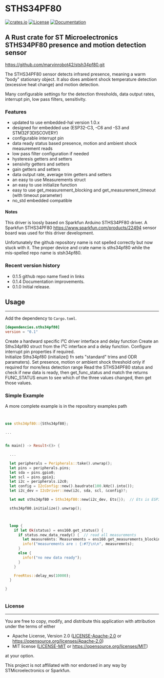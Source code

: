 # STHS34PF80 &emsp; 
[![crates.io](https://img.shields.io/crates/v/sths34pf80)](https://crates.io/crates/sths34pf80)
[![License](https://img.shields.io/badge/license-MIT%2FApache--2.0-blue.svg)](https://github.com/marvinrobot42/sths34pf80)
[![Documentation](https://docs.rs/sths34pf80/badge.svg)](https://docs.rs/sths34pf80)

## A Rust crate for ST Microelectronics STHS34PF80 presence and motion detection sensor 

<https://github.com/marvinrobot42/stsh34pf80.git>

[STHS34PF80]: https://www.st.com/en/mems-and-sensors/sths34pf80.html

The STHS34PF80 sensor detects infrared presence, meaning a warm "body" stationary object.  It also does ambient 
shock temperature detection (excessive heat change) and motion detection.

Many configurable settings for the detection thresholds, data output rates, interrupt pin, low pass filters,
sensitivity. 

### Features

- updated to use embedded-hal version 1.0.x
- designed for embedded use (ESP32-C3, -C6 and -S3 and STM32F3DISCOVERY)
- configurable interrupt pin
- data ready status based presence, motion and ambient shock measurement reads 
- low pass filter configuration if needed
- hysteresis getters and setters
- sensivity getters and setters
- gain getters and setters
- data output rate, average trim getters and setters
- an easy to use Measurements struct
- an easy to use initialize function
- easy to use get_measurement_blocking and get_measurement_timeout (with timeout parameter)
- no_std embedded compatible

  

#### Notes

This driver is loosly based on Sparkfun Arduino STHS34PF80 driver.  A Sparkfun STHS34PF80
https://www.sparkfun.com/products/22494 sensor board was used for this driver development.

Unfortunately the github repository name is not spelled correctly but now stuck with it.
The proper device and crate name is sths34pf80 while the mis-spelled repo name is stsh34pf80.

### Recent version history
  - 0.1.5  github repo name fixed in links
  - 0.1.4  Documentation improvements.
  - 0.1.0  Initial release.


## Usage
----

Add the dependency to `Cargo.toml`.

~~~~toml
[dependencies.sths34pf80]
version = "0.1"
~~~~

Create a hardward specific I²C driver interface and delay function
Create an Sths34pf80 struct from the I²C interface and a delay function.
Configure interrupt pin properties if required.  
Initialize Sths34pf80  (initialize() fn sets "standard" trims and ODR paramaters).
Set presence, motion or ambient shock threshold only if required for more/less detection range
Read the STHS34PF80 status and check if new data is ready, then get_func_status and match
the returns FUNC_STATUS enum to see which of the three values changed, then get those values.  
 


### Simple Example

A more complete example is in the repository examples path
~~~~rust


use sths34pf80::{Sths34pf80};

...


fn main() -> Result<()> {

  ...

  let peripherals = Peripherals::take().unwrap();
  let pins = peripherals.pins;
  let sda = pins.gpio0;
  let scl = pins.gpio1;
  let i2c = peripherals.i2c0;
  let config = I2cConfig::new().baudrate(100.kHz().into());
  let i2c_dev = I2cDriver::new(i2c, sda, scl, &config)?;

  let mut sths34pf80 = Sths34pf80::new(i2c_dev, Ets{});  // Ets is ESP32 IDF delay function

  sths34pf80.initialize().unwrap();  



  loop {
    if let Ok(status) = ens160.get_status() {
      if status.new_data_ready() {  // read all measurements
        let measuremnts: Measurements = ens160.get_measurements_blocking().unwrap();
        info!("measurements are : {:#?}\n\n", measuremnts);
      }    
      else {
        info!("no new data ready");
      }  
    }

    FreeRtos::delay_ms(10000);
  }

}
    
~~~~


### License
----

You are free to copy, modify, and distribute this application with attribution under the terms of either

 * Apache License, Version 2.0
   ([LICENSE-Apache-2.0](./LICENSE-Apache-2.0) or <https://opensource.org/licenses/Apache-2.0>)
 * MIT license
   ([LICENSE-MIT](./LICENSE-MIT) or <https://opensource.org/licenses/MIT>)

at your option.

This project is not affiliated with nor endorsed in any way by STMicroelectronics or Sparkfun.
